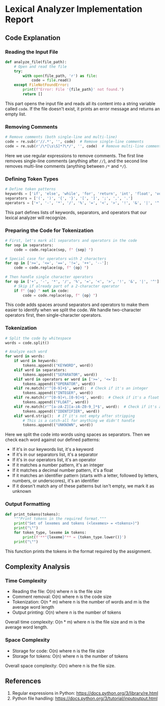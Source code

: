 # Lexical Analyzer Implementation Report

## Code Explanation

### Reading the Input File
```python
def analyze_file(file_path):
    # Open and read the file
    try:
        with open(file_path, 'r') as file:
            code = file.read()
    except FileNotFoundError:
        print(f"Error: File '{file_path}' not found.")
        return []
```
This part opens the input file and reads all its content into a string variable called `code`. If the file doesn't exist, it prints an error message and returns an empty list.

### Removing Comments
```python
# Remove comments (both single-line and multi-line)
code = re.sub(r'//.*', '', code)  # Remove single-line comments
code = re.sub(r'/\*[\s\S]*?\*/', '', code)  # Remove multi-line comments
```
Here we use regular expressions to remove comments. The first line removes single-line comments (anything after `//`), and the second line removes multi-line comments (anything between `/*` and `*/`).

### Defining Token Types
```python
# Define token patterns
keywords = ['if', 'else', 'while', 'for', 'return', 'int', 'float', 'void', 'char', 'double', 'main']
separators = ['(', ')', '{', '}', '[', ']', ';', ',', '.']
operators = ['+', '-', '*', '/', '%', '=', '<', '>', '!', '&', '|', '^', '>=', '<=', '==', '!=', '++', '--']
```
This part defines lists of keywords, separators, and operators that our lexical analyzer will recognize.

### Preparing the Code for Tokenization
```python
# First, let's mark all separators and operators in the code
for sep in separators:
    code = code.replace(sep, f" {sep} ")

# Special case for operators with 2 characters
for op in ['>=', '<=', '==', '!=', '++', '--']:
    code = code.replace(op, f" {op} ")
    
# Then handle single character operators
for op in ['+', '-', '*', '/', '%', '=', '<', '>', '!', '&', '|', '^']:
    # Skip if already part of a 2-character operator
    if f" {op} " not in code:
        code = code.replace(op, f" {op} ")
```
This code adds spaces around separators and operators to make them easier to identify when we split the code. We handle two-character operators first, then single-character operators.

### Tokenization
```python
# Split the code by whitespace
words = code.split()

# Analyze each word
for word in words:
    if word in keywords:
        tokens.append(("KEYWORD", word))
    elif word in separators:
        tokens.append(("SEPARATOR", word))
    elif word in operators or word in ['>=', '<=']:
        tokens.append(("OPERATOR", word))
    elif re.match(r'^[0-9]+$', word):  # Check if it's an integer
        tokens.append(("INTEGER", word))
    elif re.match(r'^[0-9]+\.[0-9]+$', word):  # Check if it's a float
        tokens.append(("FLOAT", word))
    elif re.match(r'^[a-zA-Z][a-zA-Z0-9_]*$', word):  # Check if it's an identifier
        tokens.append(("IDENTIFIER", word))
    elif word.strip():  # If it's not empty after stripping
        # This is a catch-all for anything we didn't handle
        tokens.append(("UNKNOWN", word))
```
Here we split the code into words using spaces as separators. Then we check each word against our defined patterns:
- If it's in our keywords list, it's a keyword
- If it's in our separators list, it's a separator
- If it's in our operators list, it's an operator
- If it matches a number pattern, it's an integer
- If it matches a decimal number pattern, it's a float
- If it matches an identifier pattern (starts with a letter, followed by letters, numbers, or underscores), it's an identifier
- If it doesn't match any of these patterns but isn't empty, we mark it as unknown

### Output Formatting
```python
def print_tokens(tokens):
    """Print tokens in the required format."""
    print("Set of lexemes and tokens (<lexemes> = <tokens>)")
    print("\"")
    for token_type, lexeme in tokens:
        print(f'**"{lexeme}"** = {token_type.lower()}')
    print("\"")
```
This function prints the tokens in the format required by the assignment.

## Complexity Analysis

### Time Complexity
- Reading the file: O(n) where n is the file size
- Comment removal: O(n) where n is the code size
- Tokenization: O(n * m) where n is the number of words and m is the average word length
- Output printing: O(n) where n is the number of tokens

Overall time complexity: O(n * m) where n is the file size and m is the average word length.

### Space Complexity
- Storage for code: O(n) where n is the file size
- Storage for tokens: O(n) where n is the number of tokens

Overall space complexity: O(n) where n is the file size.

## References
1. Regular expressions in Python: https://docs.python.org/3/library/re.html
2. Python file handling: https://docs.python.org/3/tutorial/inputoutput.html
